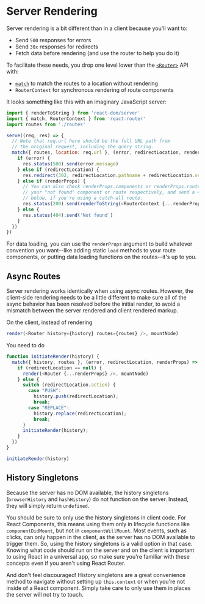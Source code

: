 # Server Rendering

Server rendering is a bit different than in a client because you'll want to:

- Send `500` responses for errors
- Send `30x` responses for redirects
- Fetch data before rendering (and use the router to help you do it)

To facilitate these needs, you drop one level lower than the [`<Router>`](/docs/API.md#Router) API with:

- [`match`](/docs/API.md#match-routes-location-history-options--cb) to match the routes to a location without rendering
- `RouterContext` for synchronous rendering of route components

It looks something like this with an imaginary JavaScript server:

```js
import { renderToString } from 'react-dom/server'
import { match, RouterContext } from 'react-router'
import routes from './routes'

serve((req, res) => {
  // Note that req.url here should be the full URL path from
  // the original request, including the query string.
  match({ routes, location: req.url }, (error, redirectLocation, renderProps) => {
    if (error) {
      res.status(500).send(error.message)
    } else if (redirectLocation) {
      res.redirect(302, redirectLocation.pathname + redirectLocation.search)
    } else if (renderProps) {
      // You can also check renderProps.components or renderProps.routes for
      // your "not found" component or route respectively, and send a 404 as
      // below, if you're using a catch-all route.
      res.status(200).send(renderToString(<RouterContext {...renderProps} />))
    } else {
      res.status(404).send('Not found')
    }
  })
})
```

For data loading, you can use the `renderProps` argument to build whatever convention you want--like adding static `load` methods to your route components, or putting data loading functions on the routes--it's up to you.

## Async Routes

Server rendering works identically when using async routes. However, the client-side rendering needs to be a little different to make sure all of the async behavior has been resolved before the initial render, to avoid a mismatch between the server rendered and client rendered markup.

On the client, instead of rendering

```js
render(<Router history={history} routes={routes} />, mountNode)
```

You need to do

```js
function initiateRender(history) {
  match({ history, routes }, (error, redirectLocation, renderProps) => {
    if (redirectLocation == null) {
      render(<Router {...renderProps} />, mountNode)
    } else {
      switch (redirectLocation.action) {
        case "PUSH":
          history.push(redirectLocation);
          break;
        case "REPLACE":
          history.replace(redirectLocation);
          break;
      }
      initiateRender(history);
    }
  })
}

initiateRender(history)
```

## History Singletons

Because the server has no DOM available, the history singletons (`browserHistory` and `hashHistory`) do not function on the server. Instead, they will simply return `undefined`.

You should be sure to only use the history singletons in client code. For React Components, this means using them only in lifecycle functions like `componentDidMount`, but not in `componentWillMount`. Most events, such as clicks, can only happen in the client, as the server has no DOM available to trigger them. So, using the history singletons is a valid option in that case. Knowing what code should run on the server and on the client is important to using React in a universal app, so make sure you're familiar with these concepts even if you aren't using React Router.

And don't feel discouraged! History singletons are a great convenience method to navigate without setting up `this.context` or when you're not inside of a React component. Simply take care to only use them in places the server will not try to touch.
